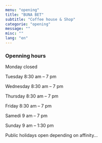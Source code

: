 ```yaml
---
menu: "opening"
title: "BUNA BET"
subtitle: "Coffee house & Shop"
categorie: "opening"
message: ""
misc: ""
lang: "en"
---
```


### Openning hours

Monday closed

Tuesday 8:30 am – 7 pm

Wednesday 8:30 am – 7 pm

Thursday 8:30 am – 7 pm

Friday 8:30 am – 7 pm

Samedi 9 am – 7 pm

Sunday 9 am – 1:30 pm

Public holidays open depending on affinity...



